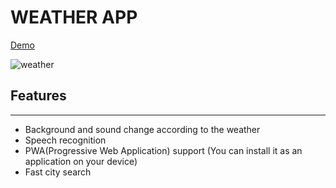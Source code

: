 # WEATHER APP

[Demo](https://js-weather-app-zeta.vercel.app)

![weather](https://docs.google.com/uc?export=open&id=1HbfZT5-s1UaosTELX9EgowmLpdtahQqi)


## Features

---

- Background and sound change according to the weather
- Speech recognition
- PWA(Progressive Web Application) support (You can install it as an application on your device)
- Fast city search
